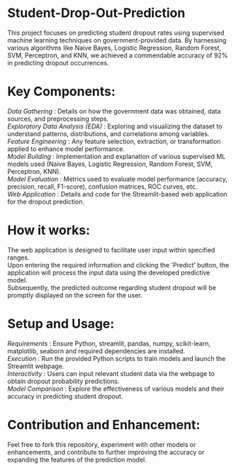 # Student-Drop-Out-Prediction
This project focuses on predicting student dropout rates using supervised machine learning techniques on government-provided data. By harnessing various algorithms like Naive Bayes, Logistic Regression, Random Forest, SVM, Perceptron, and KNN, we achieved a commendable accuracy of 92% in predicting dropout occurrences.

# Key Components:
*Data Gathering* : Details on how the government data was obtained, data sources, and preprocessing steps.<br>
*Exploratory Data Analysis (EDA)* : Exploring and visualizing the dataset to understand patterns, distributions, and correlations among variables.<br>
*Feature Engineering* : Any feature selection, extraction, or transformation applied to enhance model performance.<br>
*Model Building* : Implementation and explanation of various supervised ML models used (Naive Bayes, Logistic Regression, Random Forest, SVM, Perceptron, KNN).<br>
*Model Evaluation* : Metrics used to evaluate model performance (accuracy, precision, recall, F1-score), confusion matrices, ROC curves, etc.<br>
*Web Application* : Details and code for the Streamlit-based web application for the dropout prediction.<br>

# How it works:
The web application is designed to facilitate user input within specified ranges.<br>
Upon entering the required information and clicking the 'Predict' button, the application will process the input data using the developed predictive model.<br>
Subsequently, the predicted outcome regarding student dropout will be promptly displayed on the screen for the user.

# Setup and Usage:
*Requirements* : Ensure Python, streamlit, pandas, numpy, scikit-learn, matplotlib, seaborn and required dependencies are installed.<br>
*Execution* : Run the provided Python scripts to train models and launch the Streamlit webpage.<br>
*Interactivity* : Users can input relevant student data via the webpage to obtain dropout probability predictions.<br>
*Model Comparison* : Explore the effectiveness of various models and their accuracy in predicting student dropout.<br>

# Contribution and Enhancement:
Feel free to fork this repository, experiment with other models or enhancements, and contribute to further improving the accuracy or expanding the features of the prediction model.
